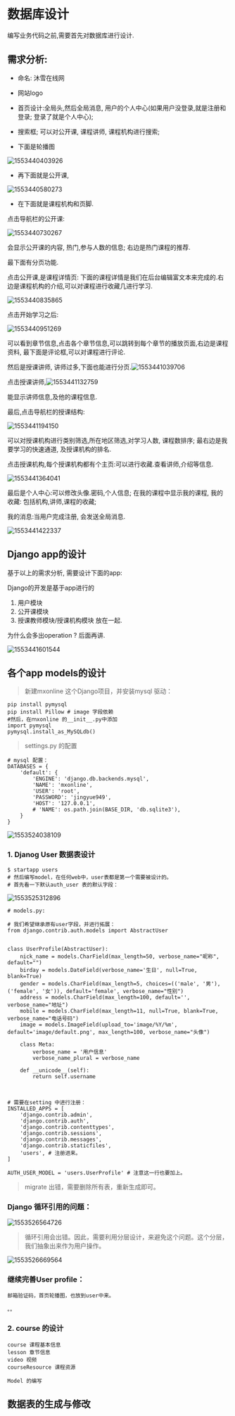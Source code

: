 # 数据库设计

编写业务代码之前,需要首先对数据库进行设计.

## 需求分析:

+ 命名: 沐雪在线网

+ 网站logo

+ 首页设计:全局头,然后全局消息, 用户的个人中心(如果用户没登录,就是注册和登录; 登录了就是个人中心);
+ 搜索框; 可以对公开课, 课程讲师, 课程机构进行搜索;
+ 下面是轮播图

![1553440403926](第四章_数据库设计.assets/1553440403926.png)



+ 再下面就是公开课, 

![1553440580273](第四章_数据库设计.assets/1553440580273.png)



+ 在下面就是课程机构和页脚.



点击导航栏的公开课:

![1553440730267](第四章_数据库设计.assets/1553440730267.png)

会显示公开课的内容, 热门,参与人数的信息; 右边是热门课程的推荐.

最下面有分页功能.



点击公开课,是课程详情页: 下面的课程详情是我们在后台编辑富文本来完成的.右边是课程机构的介绍,可以对课程进行收藏几进行学习. 

![1553440835865](第四章_数据库设计.assets/1553440835865.png)

点击开始学习之后:

![1553440951269](第四章_数据库设计.assets/1553440951269.png)





可以看到章节信息,点击各个章节信息,可以跳转到每个章节的播放页面,右边是课程资料, 最下面是评论框,可以对课程进行评论. 



然后是授课讲师, 讲师过多,下面也能进行分页.![1553441039706](第四章_数据库设计.assets/1553441039706.png)



点击授课讲师,![1553441132759](第四章_数据库设计.assets/1553441132759.png)

能显示讲师信息,及他的课程信息.

最后,点击导航栏的授课结构:

![1553441194150](第四章_数据库设计.assets/1553441194150.png)



可以对授课机构进行类别筛选,所在地区筛选,对学习人数, 课程数排序; 最右边是我要学习的快速通道, 及授课机构的排名.



点击授课机构,每个授课机构都有个主页:可以进行收藏.查看讲师,介绍等信息.

![1553441364041](第四章_数据库设计.assets/1553441364041.png)



最后是个人中心:可以修改头像.密码,个人信息; 在我的课程中显示我的课程, 我的收藏: 包括机构,讲师,课程的收藏;

我的消息:当用户完成注册, 会发送全局消息.

![1553441422337](第四章_数据库设计.assets/1553441422337.png)



## Django app的设计

基于以上的需求分析, 需要设计下面的app:

Django的开发是基于app进行的

1. 用户模块
2. 公开课模块
3. 授课教师模块/授课机构模块 放在一起.

为什么会多出operation ? 后面再讲.

![1553441601544](第四章_数据库设计.assets/1553441601544.png)



## 各个app models的设计

> 新建mxonline 这个Django项目，并安装mysql 驱动：

```
pip install pymysql
pip install Pillow # image 字段依赖
#然后，在ｍxonline 的__init__.py中添加
import pymysql
pymysql.install_as_MySQLdb()
```

> settings.py 的配置

```
# mysql 配置：
DATABASES = {
    'default': {
        'ENGINE': 'django.db.backends.mysql',
        'NAME': 'mxonline',
        'USER': 'root',
        'PASSWORD': 'jingyue949',
        'HOST': '127.0.0.1',
        # 'NAME': os.path.join(BASE_DIR, 'db.sqlite3'),
    }
}
```

![1553524038109](/home/bobo/Documents/django_xadmin/第四章_数据库设计.assets/1553524038109.png)

### 1. Djanog User 数据表设计



```
$ startapp users
# 然后编写model，在任何web中，user表都是第一个需要被设计的。
# 首先看一下默认auth_user 表的默认字段：
```

![1553525312896](/home/bobo/Documents/django_xadmin/第四章_数据库设计.assets/1553525312898.png)

```
# models.py: 

# 我们希望继承原有user字段，并进行拓展：
from django.contrib.auth.models import AbstractUser


class UserProfile(AbstractUser):
    nick_name = models.CharField(max_length=50, verbose_name="昵称", default="")
    birday = models.DateField(verbose_name='生日', null=True, blank=True)
    gender = models.CharField(max_length=5, choices=(('male', '男'), ('female', '女')), default='female', verbose_name="性别")
    address = models.CharField(max_length=100, default='', verbose_name="地址")
    mobile = models.CharField(max_length=11, null=True, blank=True, verbose_name="电话号码")
    image = models.ImageField(upload_to='image/%Y/%m', default='image/default.png', max_length=100, verbose_name="头像")

    class Meta:
        verbose_name = '用户信息'
        verbose_name_plural = verbose_name

    def __unicode__(self):
        return self.username



# 需要在setting 中进行注册：
INSTALLED_APPS = [
    'django.contrib.admin',
    'django.contrib.auth',
    'django.contrib.contenttypes',
    'django.contrib.sessions',
    'django.contrib.messages',
    'django.contrib.staticfiles',
    'users', # 注册进来。
]

AUTH_USER_MODEL = 'users.UserProfile' # 注意这一行也要加上。
```



> migrate 出错，需要删除所有表，重新生成即可。

### Django 循环引用的问题：

![1553526564726](/home/bobo/Documents/django_xadmin/第四章_数据库设计.assets/1553526564726.png)

> 循环引用会出错。因此，需要利用分层设计，来避免这个问题。这个分层，我们抽象出来作为用户操作。

![1553526669564](/home/bobo/Documents/django_xadmin/第四章_数据库设计.assets/1553526669564.png)



### 继续完善User profile：

```
邮箱验证码，首页轮播图，也放到user中来。

。。
```





### 2. course 的设计

```
course 课程基本信息
lesson 章节信息
video 视频
courseResource 课程资源
```



```
Model 的编写
```






## 数据表的生成与修改

